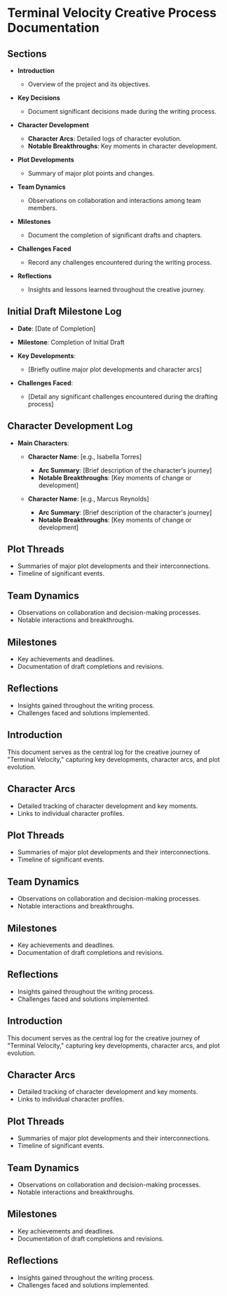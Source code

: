 # Terminal Velocity Creative Process Documentation

## Sections
- **Introduction**
  - Overview of the project and its objectives.
  
- **Key Decisions**
  - Document significant decisions made during the writing process.
  
- **Character Development**
  - **Character Arcs**: Detailed logs of character evolution.
  - **Notable Breakthroughs**: Key moments in character development.

- **Plot Developments**
  - Summary of major plot points and changes.
  
- **Team Dynamics**
  - Observations on collaboration and interactions among team members.
  
- **Milestones**
  - Document the completion of significant drafts and chapters.

- **Challenges Faced**
  - Record any challenges encountered during the writing process.

- **Reflections**
  - Insights and lessons learned throughout the creative journey.

## Initial Draft Milestone Log
- **Date**: [Date of Completion]
- **Milestone**: Completion of Initial Draft
- **Key Developments**:
  - [Briefly outline major plot developments and character arcs]
  
- **Challenges Faced**:
  - [Detail any significant challenges encountered during the drafting process]

## Character Development Log
- **Main Characters**:
  - **Character Name**: [e.g., Isabella Torres]
    - **Arc Summary**: [Brief description of the character's journey]
    - **Notable Breakthroughs**: [Key moments of change or development]
  
  - **Character Name**: [e.g., Marcus Reynolds]
    - **Arc Summary**: [Brief description of the character's journey]
    - **Notable Breakthroughs**: [Key moments of change or development]

## Plot Threads
- Summaries of major plot developments and their interconnections.
- Timeline of significant events.

## Team Dynamics
- Observations on collaboration and decision-making processes.
- Notable interactions and breakthroughs.

## Milestones
- Key achievements and deadlines.
- Documentation of draft completions and revisions.

## Reflections
- Insights gained throughout the writing process.
- Challenges faced and solutions implemented.

## Introduction
This document serves as the central log for the creative journey of "Terminal Velocity," capturing key developments, character arcs, and plot evolution.

## Character Arcs
- Detailed tracking of character development and key moments.
- Links to individual character profiles.

## Plot Threads
- Summaries of major plot developments and their interconnections.
- Timeline of significant events.

## Team Dynamics
- Observations on collaboration and decision-making processes.
- Notable interactions and breakthroughs.

## Milestones
- Key achievements and deadlines.
- Documentation of draft completions and revisions.

## Reflections
- Insights gained throughout the writing process.
- Challenges faced and solutions implemented.
## Introduction
This document serves as the central log for the creative journey of "Terminal Velocity," capturing key developments, character arcs, and plot evolution.

## Character Arcs
- Detailed tracking of character development and key moments.
- Links to individual character profiles.

## Plot Threads
- Summaries of major plot developments and their interconnections.
- Timeline of significant events.

## Team Dynamics
- Observations on collaboration and decision-making processes.
- Notable interactions and breakthroughs.

## Milestones
- Key achievements and deadlines.
- Documentation of draft completions and revisions.

## Reflections
- Insights gained throughout the writing process.
- Challenges faced and solutions implemented.

